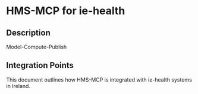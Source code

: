 # HMS-MCP for ie-health

## Description

Model-Compute-Publish

## Integration Points

This document outlines how HMS-MCP is integrated with ie-health systems in Ireland.
